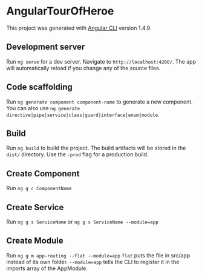 # AngularTourOfHeroe

This project was generated with [Angular CLI](https://github.com/angular/angular-cli) version 1.4.9.

## Development server

Run `ng serve` for a dev server. Navigate to `http://localhost:4200/`. The app will automatically reload if you change any of the source files.

## Code scaffolding

Run `ng generate component component-name` to generate a new component. You can also use `ng generate directive|pipe|service|class|guard|interface|enum|module`.

## Build

Run `ng build` to build the project. The build artifacts will be stored in the `dist/` directory. Use the `-prod` flag for a production build.

## Create Component

Run `ng g c ComponentName`

## Create Service

Run `ng g s ServiceName` or `ng g s ServiceName --module=app`

## Create Module

Run `ng g m app-routing --flat --module=app`
`flat` puts the file in src/app instead of its own folder.
`--module=app` tells the CLI to register it in the imports array of the AppModule.
